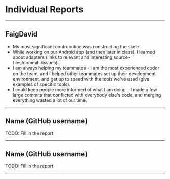 # Individual Reports

-----

## FaigDavid

 * My most significant contrubution was constructing the skele
 * While working on our Android app (and then later in class), I learned about adapters (links to relevant and interesting source-files/commits/issues).
 * I am always helping my teammates - I am the most experienced coder on the team, and I helped other teammates set up their development environment, and get up to speed with the tools we've used (give examples of specific tools).
 * I could keep people more informed of what I am doing - I made a few large commits that conflicted with everybody else's code, and merging everything wasted a lot of our time.

----

## Name (GitHub username)

TODO: Fill in the report

----

## Name (GitHub username)

TODO: Fill in the report


----
